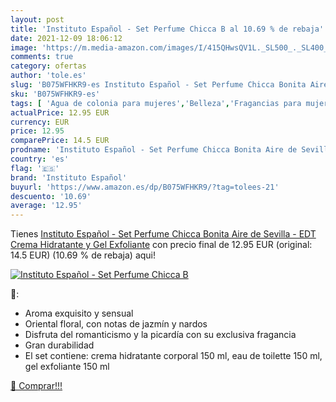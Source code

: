 ```yaml
---
layout: post
title: 'Instituto Español - Set Perfume Chicca B al 10.69 % de rebaja'
date: 2021-12-09 18:06:12
image: 'https://m.media-amazon.com/images/I/415QHwsQV1L._SL500_._SL400_.jpg'
comments: true
category: ofertas
author: 'tole.es'
slug: 'B075WFHKR9-es Instituto Español - Set Perfume Chicca Bonita Aire de...'
sku: 'B075WFHKR9-es'
tags: [ 'Agua de colonia para mujeres','Belleza','Fragancias para mujeres','Perfumes y fragancias','crema','español','hidratante','instituto','instituto español', ]
actualPrice: 12.95 EUR
currency: EUR
price: 12.95
comparePrice: 14.5 EUR
prodname: 'Instituto Español - Set Perfume Chicca Bonita Aire de Sevilla - EDT  Crema Hidratante y Gel Exfoliante'
country: 'es'
flag: '🇪🇸'
brand: 'Instituto Español'
buyurl: 'https://www.amazon.es/dp/B075WFHKR9/?tag=tolees-21'
descuento: '10.69'
average: '12.95'
---
```


Tienes [Instituto Español - Set Perfume Chicca Bonita Aire de Sevilla - EDT  Crema Hidratante y Gel Exfoliante](https://www.amazon.es/dp/B075WFHKR9/?tag=tolees-21) con precio final de  12.95 EUR (original: 14.5 EUR) (10.69 %  de rebaja) aqui!

[![Instituto Español - Set Perfume Chicca B](https://m.media-amazon.com/images/I/415QHwsQV1L._SL500_._SL400_.jpg)](https://www.amazon.es/dp/B075WFHKR9/?tag=tolees-21)

🔎:

- Aroma exquisito y sensual
- Oriental floral, con notas de jazmín y nardos
- Disfruta del romanticismo y la picardía con su exclusiva fragancia
- Gran durabilidad
- El set contiene: crema hidratante corporal 150 ml, eau de toilette 150 ml, gel exfoliante 150 ml

[🛒 Comprar!!!](https://www.amazon.es/dp/B075WFHKR9/?tag=tolees-21)
